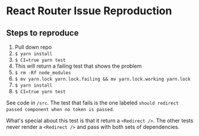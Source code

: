 # React Router Issue Reproduction

## Steps to reproduce

1. Pull down repo
2. `$ yarn install`
3. `$ CI=true yarn test`
4. This will return a failing test that shows the problem
5. `$ rm -Rf node_modules`
6. `$ mv yarn.lock yarn.lock.failing && mv yarn.lock.working yarn.lock`
7. `$ yarn install`
8. `$ CI=true yarn test`

See code in `/src`. The test that fails is the one labeled `should redirect passed component when no token is passed`.

What's special about this test is that it return a `<Redirect />`. The other tests never render a `<Redirect />` and pass with both sets of dependencies.
